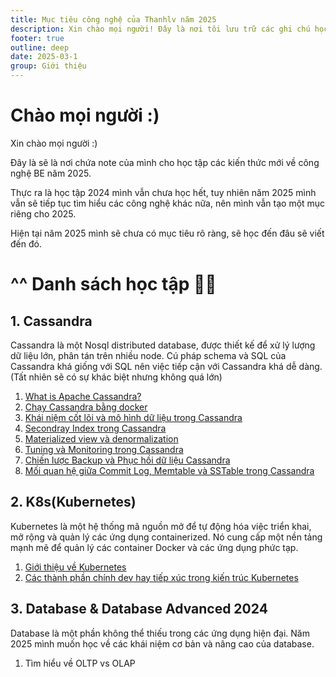 ```yaml
---
title: Mục tiêu công nghệ của Thanhlv năm 2025
description: Xin chào mọi người! Đây là nơi tôi lưu trữ các ghi chú học tập về công nghệ backend trong năm 2025
footer: true
outline: deep
date: 2025-03-1
group: Giới thiệu
---
```


# Chào mọi người :)

Xin chào mọi người :)

Đây là sẽ là nơi chứa note của mình cho học tập các kiến thức mới về công nghệ BE năm 2025.

Thực ra là học tập 2024 mình vẫn chưa học hết, tuy nhiên năm 2025 mình vẫn sẽ tiếp tục tìm hiểu các công nghệ khác nữa, nên mình vẫn tạo một mục riêng cho 2025.

Hiện tại năm 2025 mình sẽ chưa có mục tiêu rõ ràng, sẽ học đến đâu sẽ viết đến đó.

# ^^ Danh sách học tập 🥰🥰
## 1. Cassandra
Cassandra là một Nosql distributed database, được thiết kế để xử lý lượng dữ liệu lớn, phân tán trên nhiều node. Cú pháp schema và SQL của Cassandra khá giống với SQL nên việc tiếp cận với Cassandra khá dễ dàng.(Tất nhiên sẽ có sự khác biệt nhưng không quá lớn)

1. [What is Apache Cassandra?](2025-03-26-what-is-apache-cassandra.md)
2. [Chạy Cassandra bằng docker](2025-05-25-chay-cassandra-bang-docker.md)
3. [Khái niệm cốt lõi và mô hình dữ liệu trong Cassandra](2025-05-26-khai-niem-cot-loi-va-mo-hinh-du-lieu.md)
4. [Secondray Index trong Cassandra](2025-05-27-Secondary-indexing.md)
5. [Materialized view và denormalization](2025-05-31-materialized-view-vs-denormalization.md)
6. [Tuning và Monitoring trong Cassandra](2025-06-01-tuning-va-monitoring.md)
7. [Chiến lược Backup và Phục hồi dữ liệu Cassandra](2025-06-09-Chien-luoc-backup-va-phuc-hoi-du-lieu-cassandra.md)
8. [Mối quan hệ giữa Commit Log, Memtable và SSTable trong Cassandra](2025-06-15-moi-quan-he-giua-commit-log-memtable-va-sstable.md)

## 2. K8s(Kubernetes)
Kubernetes là một hệ thống mã nguồn mở để tự động hóa việc triển khai, mở rộng và quản lý các ứng dụng containerized. Nó cung cấp một nền tảng mạnh mẽ để quản lý các container Docker và các ứng dụng phức tạp.
1. [Giới thiệu về Kubernetes](2025-06-16-gioi-thieu-ve-kubernetes.md)
2. [Các thành phần chính dev hay tiếp xúc trong kiến trúc Kubernetes](2025-06-17-cac-thanh-phan-chinh-dev-hay-tiep-xuc-trong-kien-truc-k8s.md)

## 3. Database & Database Advanced 2024
Database là một phần không thể thiếu trong các ứng dụng hiện đại. Năm 2025 mình muốn học về các khái niệm cơ bản và nâng cao của database.

1. Tìm hiểu về OLTP vs OLAP
